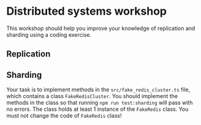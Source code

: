 # Distributed systems workshop
This workshop should help you improve your knowledge of replication and sharding using a coding exercise.

## Replication

## Sharding
Your task is to implement methods in the `src/fake_redis_cluster.ts` file, which contains a class `FakeRedisCluster`.
You should implement the methods in the class so that running `npm run test:sharding` will pass with no errors.
The class holds at least 1 instance of the `FakeRedis` class. You must not change the code of `FakeRedis` class!